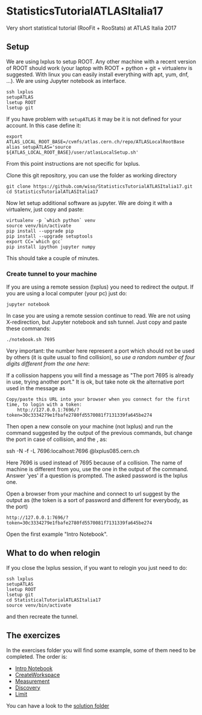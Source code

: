 # StatisticsTutorialATLASItalia17
Very short statistical tutorial (RooFit + RooStats) at ATLAS Italia 2017

## Setup

We are using lxplus to setup ROOT. Any other machine with a recent version of ROOT should work (your laptop with ROOT + python + git + virtualenv is suggested. With linux you can easily install everything with apt, yum, dnf, ...). We are using Jupyter notebook as interface.

    ssh lxplus
    setupATLAS
    lsetup ROOT
    lsetup git

If you have problem with `setupATLAS` it may be it is not defined for your account. In this case define it:

    export ATLAS_LOCAL_ROOT_BASE=/cvmfs/atlas.cern.ch/repo/ATLASLocalRootBase
    alias setupATLAS='source ${ATLAS_LOCAL_ROOT_BASE}/user/atlasLocalSetup.sh'

From this point instructions are not specific for lxplus.

Clone this git repository, you can use the folder as working directory

    git clone https://github.com/wiso/StatisticsTutorialATLASItalia17.git
    cd StatisticsTutorialATLASItalia17

Now let setup additional software as jupyter. We are doing it with a virtualenv, just copy and paste:

    virtualenv -p `which python` venv
    source venv/bin/activate
    pip install --upgrade pip
    pip install --upgrade setuptools
    export CC=`which gcc`
    pip install ipython jupyter numpy

This should take a couple of minutes.

### Create tunnel to your machine

If you are using a remote session (lxplus) you need to redirect the output. If you are using a local computer (your pc) just do:

    jupyter notebook

In case you are using a remote session continue to read. We are not using X-redirection, but Jupyter notebook and ssh tunnel. Just copy and paste these commands:

    ./notebook.sh 7695

Very important: the number here represent a port which should not be used by others (it is quite usual to find collision), so *use a random number of four digits different from the one here*:

If a collission happens you will find a message as "The port 7695 is already in use, trying another port." It is ok, but take note ok the alternative port used in the message as

    Copy/paste this URL into your browser when you connect for the first time, to login with a token:
        http://127.0.0.1:7696/?token=30c3334279e1fbafe2780fd5570081f7131339fa645be274

Then open a new console on your machine (not lxplus) and run the command suggested by the output of the previous commands, but change the port in case of collision, and the <lxplus-username>, as:

   ssh -N -f -L 7696:localhost:7696 <lxplus-username>@lxplus085.cern.ch

Here 7696 is used instead of 7695 because of a collision. The name of machine is different from you, use the one in the output of the command. Answer 'yes' if a question is prompted. The asked password is the lxplus one.

Open a browser from your machine and connect to url suggest by the output as (the token is a sort of password and different for everybody, as the port)

    http://127.0.0.1:7696/?token=30c3334279e1fbafe2780fd5570081f7131339fa645be274

Open the first example "Intro Notebook".

## What to do when relogin

If you close the lxplus session, if you want to relogin you just need to do:

    ssh lxplus
    setupATLAS
    lsetup ROOT
    lsetup git
    cd StatisticalTutorialATLASItalia17
    source venv/bin/activate

and then recreate the tunnel.

## The exercizes

In the exercises folder you will find some example, some of them need to be completed. The order is:

 * [Intro Notebook](exercises/IntroNotebook.ipynb)
 * [CreateWorkspace](exercises/CreateWorkspace.ipynb)
 * [Measurement](exercises/Measurement.ipynb)
 * [Discovery](exercises/Discovery.ipynb)
 * [Limit](exercises/Limit.ipynb)

You can have a look to the [solution folder](solution)
